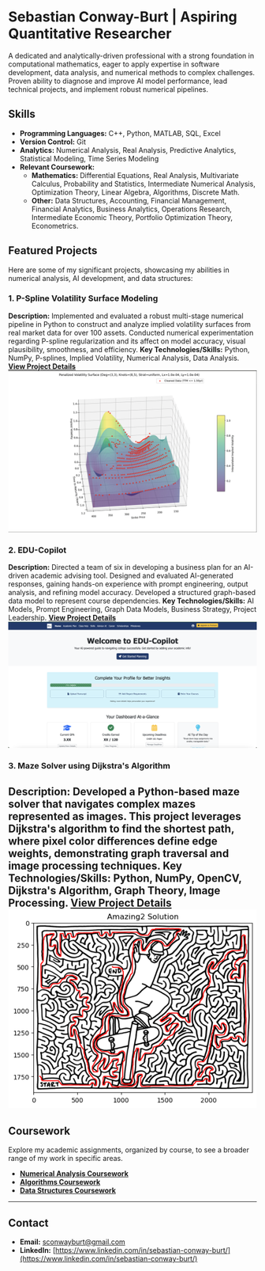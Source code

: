 # Sebastian Conway-Burt | Aspiring Quantitative Researcher

A dedicated and analytically-driven professional with a strong foundation in computational mathematics, eager to apply expertise in software development, data analysis, and numerical methods to complex challenges. Proven ability to diagnose and improve AI model performance, lead technical projects, and implement robust numerical pipelines.

## Skills

* **Programming Languages:** C++, Python, MATLAB, SQL, Excel
* **Version Control:** Git
* **Analytics:** Numerical Analysis, Real Analysis, Predictive Analytics, Statistical Modeling, Time Series Modeling
* **Relevant Coursework:**
    * **Mathematics:** Differential Equations, Real Analysis, Multivariate Calculus, Probability and Statistics, Intermediate Numerical Analysis, Optimization Theory, Linear Algebra, Algorithms, Discrete Math.
    * **Other:** Data Structures, Accounting, Financial Management, Financial Analytics, Business Analytics, Operations Research, Intermediate Economic Theory, Portfolio Optimization Theory, Econometrics.

## Featured Projects

Here are some of my significant projects, showcasing my abilities in numerical analysis, AI development, and data structures:

### 1. P-Spline Volatility Surface Modeling
**Description:** Implemented and evaluated a robust multi-stage numerical pipeline in Python to construct and analyze implied volatility surfaces from real market data for over 100 assets. Conducted numerical experimentation regarding P-spline regularization and its affect on model accuracy, visual plausibility, smoothness, and efficiency.
**Key Technologies/Skills:** Python, NumPy, P-splines, Implied Volatility, Numerical Analysis, Data Analysis.
**[View Project Details](./Projects/numerical_analysis_project/README.md)**
![Preview of a Volatility Surface](./images/Volatility_Surface.png)

### 2. EDU-Copilot
**Description:** Directed a team of six in developing a business plan for an AI-driven academic advising tool. Designed and evaluated AI-generated responses, gaining hands-on experience with prompt engineering, output analysis, and refining model accuracy. Developed a structured graph-based data model to represent course dependencies.
**Key Technologies/Skills:** AI Models, Prompt Engineering, Graph Data Models, Business Strategy, Project Leadership.
**[View Project Details](./Projects/edu_copilot_project/README.md)**
![Website](./images/EDU_Copilot.png)

### 3. Maze Solver using Dijkstra's Algorithm
**Description:** Developed a Python-based maze solver that navigates complex mazes represented as images. This project leverages Dijkstra's algorithm to find the shortest path, where pixel color differences define edge weights, demonstrating graph traversal and image processing techniques.
**Key Technologies/Skills:** Python, NumPy, OpenCV, Dijkstra's Algorithm, Graph Theory, Image Processing.
**[View Project Details](./Projects/maze_dijkstra_solver/README.md)**
![Maze Example](./images/Maze_Solution.png)
---

## Coursework

Explore my academic assignments, organized by course, to see a broader range of my work in specific areas.

* **[Numerical Analysis Coursework](./Coursework/numerical_analysis/README.md)**
* **[Algorithms Coursework](./Coursework/algorithms/README.md)**
* **[Data Structures Coursework](./Coursework/data_structures/README.md)**

---

## Contact

* **Email:** sconwayburt@gmail.com
* **LinkedIn:** [https://www.linkedin.com/in/sebastian-conway-burt/](https://www.linkedin.com/in/sebastian-conway-burt/)
